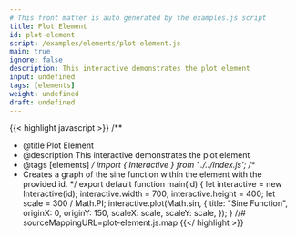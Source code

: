 ```yaml
---
# This front matter is auto generated by the examples.js script
title: Plot Element
id: plot-element
script: /examples/elements/plot-element.js
main: true
ignore: false
description: This interactive demonstrates the plot element
input: undefined
tags: [elements]
weight: undefined
draft: undefined
---
```


{{< highlight javascript >}}
/**
* @title Plot Element
* @description This interactive demonstrates the plot element
* @tags [elements]
*/
import { Interactive } from '../../index.js';
/**
* Creates a graph of the sine function within the element with the provided id.
*/
export default function main(id) {
    let interactive = new Interactive(id);
    interactive.width = 700;
    interactive.height = 400;
    let scale = 300 / Math.PI;
    interactive.plot(Math.sin, {
        title: "Sine Function",
        originX: 0,
        originY: 150,
        scaleX: scale,
        scaleY: scale,
    });
}
//# sourceMappingURL=plot-element.js.map
{{</ highlight >}}

